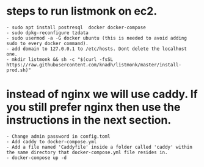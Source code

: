 # steps to run listmonk on ec2.
    - sudo apt install postresql  docker docker-compose
    - sudo dpkg-reconfigure tzdata 
    - sudo usermod -a -G docker ubuntu (this is needed to avoid adding sudo to every docker command).
    - add domain to 127.0.0.1 to /etc/hosts. Dont delete the localhost one.
    - mkdir listmonk && sh -c "$(curl -fsSL https://raw.githubusercontent.com/knadh/listmonk/master/install-prod.sh)"

# instead of nginx we will use caddy. If you still prefer nginx then use the instructions in the next section.
    - Change admin password in config.toml
    - Add caddy to docker-compose.yml
    - Add a file named 'Caddyfile' inside a folder called 'caddy' within the same directory that docker-compose.yml file resides in.
    - docker-compose up -d
